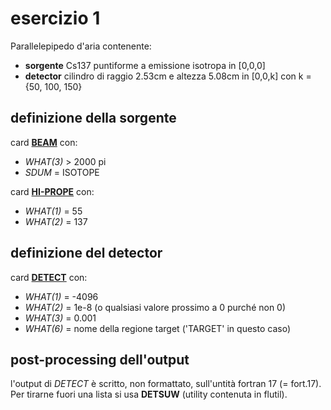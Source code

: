 # esercizio 1

Parallelepipedo d'aria contenente:
  - **sorgente** Cs137 puntiforme a emissione isotropa in [0,0,0]
  - **detector** cilindro di raggio 2.53cm e altezza 5.08cm in [0,0,k] con k = {50, 100, 150}


## definizione della sorgente

card [**BEAM**](http://www.fluka.org/content/manuals/online/BEAM.html) con:
 - *WHAT(3)* > 2000 pi
 - *SDUM* = ISOTOPE

card [**HI-PROPE**](http://www.fluka.org/content/manuals/online/HI-PROPE.html) con:
 - *WHAT(1)* = 55
 - *WHAT(2)* = 137


 ## definizione del detector

 card [**DETECT**](http://www.fluka.org/content/manuals/online/DETECT.html) con:
  - *WHAT(1)* = -4096
  - *WHAT(2)* = 1e-8 (o qualsiasi valore prossimo a 0 purché non 0)
  - *WHAT(3)* = 0.001
  - *WHAT(6)* = nome della regione target ('TARGET' in questo caso)

## post-processing dell'output

l'output di *DETECT* è scritto, non formattato, sull'untità fortran 17 (= fort.17). Per tirarne fuori una lista si usa **DETSUW** (utility contenuta in flutil).
